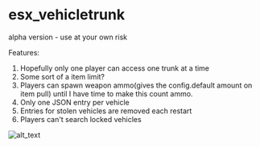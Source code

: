 # esx_vehicletrunk
alpha version - use at your own risk

Features:  
1. Hopefully only one player can access one trunk at a time
2. Some sort of a item limit?
3. Players can spawn weapon ammo(gives the config.default amount on item pull) until I have time to make this count ammo.
4. Only one JSON entry per vehicle
5. Entries for stolen vehicles are removed each restart
6. Players can't search locked vehicles

![alt_text](https://i.imgur.com/oHkWuul.jpg)
